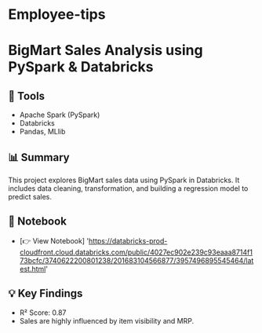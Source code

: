 # Employee-tips

# BigMart Sales Analysis using PySpark & Databricks

## 🔧 Tools
- Apache Spark (PySpark)
- Databricks
- Pandas, MLlib

## 📊 Summary
This project explores BigMart sales data using PySpark in Databricks. It includes data cleaning, transformation, and building a regression model to predict sales.

## 📎 Notebook
- [👉 View Notebook] 'https://databricks-prod-cloudfront.cloud.databricks.com/public/4027ec902e239c93eaaa8714f173bcfc/3740622200801238/201683104566877/3957496895545464/latest.html'

## 💡 Key Findings
- R² Score: 0.87
- Sales are highly influenced by item visibility and MRP.
